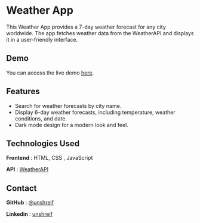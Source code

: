 
# Weather App
This Weather App provides a 7-day weather forecast for any city worldwide. The app fetches weather data from the WeatherAPI and displays it in a user-friendly interface.

## Demo

You can access the live demo [here](https://weather-app-roan-three.vercel.app/).

## Features

- Search for weather forecasts by city name.
- Display 6-day weather forecasts, including temperature, weather conditions, and date.
- Dark mode design for a modern look and feel.


## Technologies Used

**Frontend** : HTML, CSS , JavaScript 

**API** : [WeatherAPI](https://www.weatherapi.com/my/)


## Contact

**GitHub** : [@unshreif](https://github.com/unshreif)

**Linkedin** : [unshreif](https://www.linkedin.com/in/unshreif/)

